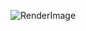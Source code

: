 ![RenderImage](https://github.com/ZoeChrvx/RayTracing/assets/117899398/3ab3d98f-208f-4c21-8a2a-5df265a657fb)
